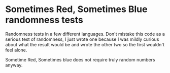 Sometimes Red, Sometimes Blue randomness tests
==============================================

Randomness tests in a few different languages. Don't mistake this code as a serious test of randomness, I just wrote one because I was mildly curious about what the result would be and wrote the other two so the first wouldn't feel alone.

Sometime Red, Sometimes blue does not require truly random numbers anyway.
